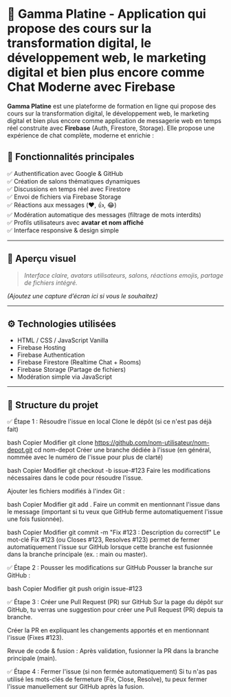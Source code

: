 # 🎉 Gamma Platine - Application qui propose des cours sur la transformation digital, le développement web, le marketing digital et bien plus encore comme Chat Moderne avec Firebase

**Gamma Platine** est une plateforme de formation en ligne qui propose des cours sur la transformation digital, le développement web, le marketing digital et bien plus encore comme application de messagerie web en temps réel construite avec **Firebase** (Auth, Firestore, Storage). Elle propose une expérience de chat complète, moderne et enrichie :

## 🚀 Fonctionnalités principales

✅ Authentification avec Google & GitHub  
✅ Création de salons thématiques dynamiques  
✅ Discussions en temps réel avec Firestore  
✅ Envoi de fichiers via Firebase Storage  
✅ Réactions aux messages (❤️, 👍, 😂)  
✅ Modération automatique des messages (filtrage de mots interdits)  
✅ Profils utilisateurs avec **avatar et nom affiché**  
✅ Interface responsive & design simple

---

## 📸 Aperçu visuel
> *Interface claire, avatars utilisateurs, salons, réactions emojis, partage de fichiers intégré.*

*(Ajoutez une capture d’écran ici si vous le souhaitez)*

---

## ⚙️ Technologies utilisées

- HTML / CSS / JavaScript Vanilla
- Firebase Hosting
- Firebase Authentication
- Firebase Firestore (Realtime Chat + Rooms)
- Firebase Storage (Partage de fichiers)
- Modération simple via JavaScript

---

## 📂 Structure du projet
✅ Étape 1 : Résoudre l'issue en local
Clone le dépôt (si ce n'est pas déjà fait)

bash
Copier
Modifier
git clone https://github.com/nom-utilisateur/nom-depot.git
cd nom-depot
Créer une branche dédiée à l'issue (en général, nommée avec le numéro de l'issue pour plus de clarté)

bash
Copier
Modifier
git checkout -b issue-#123
Faire les modifications nécessaires dans le code pour résoudre l'issue.

Ajouter les fichiers modifiés à l'index Git :

bash
Copier
Modifier
git add .
Faire un commit en mentionnant l'issue dans le message (important si tu veux que GitHub ferme automatiquement l'issue une fois fusionnée).


bash
Copier
Modifier
git commit -m "Fix #123 : Description du correctif"
Le mot-clé Fix #123 (ou Closes #123, Resolves #123) permet de fermer automatiquement l'issue sur GitHub lorsque cette branche est fusionnée dans la branche principale (ex. : main ou master).


✅ Étape 2 : Pousser les modifications sur GitHub
Pousser la branche sur GitHub :

bash
Copier
Modifier
git push origin issue-#123

✅ Étape 3 : Créer une Pull Request (PR) sur GitHub
Sur la page du dépôt sur GitHub, tu verras une suggestion pour créer une Pull Request (PR) depuis ta branche.

Créer la PR en expliquant les changements apportés et en mentionnant l'issue (Fixes #123).

Revue de code & fusion : Après validation, fusionner la PR dans la branche principale (main).


✅ Étape 4 : Fermer l'issue (si non fermée automatiquement)
Si tu n'as pas utilisé les mots-clés de fermeture (Fix, Close, Resolve), tu peux fermer l'issue manuellement sur GitHub après la fusion.

